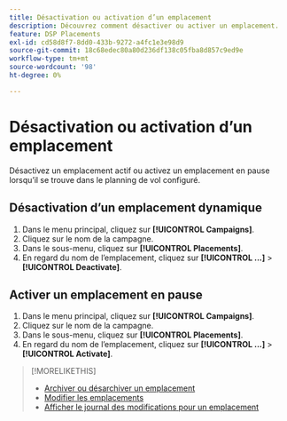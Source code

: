 ```yaml
---
title: Désactivation ou activation d’un emplacement
description: Découvrez comment désactiver ou activer un emplacement.
feature: DSP Placements
exl-id: cd58d8f7-8dd0-433b-9272-a4fc1e3e98d9
source-git-commit: 18c68edec80a80d236df138c05fba8d857c9ed9e
workflow-type: tm+mt
source-wordcount: '98'
ht-degree: 0%

---
```


# Désactivation ou activation d’un emplacement

Désactivez un emplacement actif ou activez un emplacement en pause lorsqu’il se trouve dans le planning de vol configuré.

## Désactivation d’un emplacement dynamique

1. Dans le menu principal, cliquez sur **[!UICONTROL Campaigns]**.
1. Cliquez sur le nom de la campagne.
1. Dans le sous-menu, cliquez sur **[!UICONTROL Placements]**.
1. En regard du nom de l’emplacement, cliquez sur **[!UICONTROL ...]** > **[!UICONTROL Deactivate]**.

## Activer un emplacement en pause

1. Dans le menu principal, cliquez sur **[!UICONTROL Campaigns]**.
1. Cliquez sur le nom de la campagne.
1. Dans le sous-menu, cliquez sur **[!UICONTROL Placements]**.
1. En regard du nom de l’emplacement, cliquez sur **[!UICONTROL ...]** > **[!UICONTROL Activate]**.

>[!MORELIKETHIS]
>
>* [Archiver ou désarchiver un emplacement](placement-archive-unarchive.md)
>* [Modifier les emplacements](placement-edit.md)
>* [Afficher le journal des modifications pour un emplacement](placement-change-log.md)
